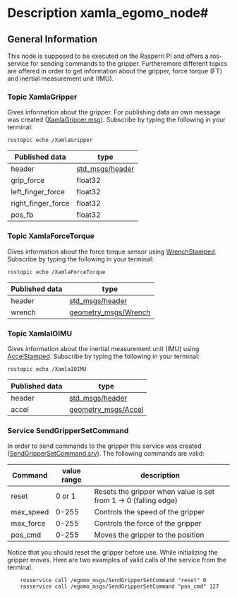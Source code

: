 # Description xamla_egomo_node#

## General Information ##

This node is supposed to be executed on the Rasperri PI and offers a ros-service for sending commands to the gripper. Furtheremore different topics are offered in order to get information about the gripper, force torque (FT) and inertial measurement unit (IMU).

### Topic XamlaGripper ###

Gives information about the gripper. For publishing data an own message was created ([XamlaGripper.msg](https://github.com/Xamla/xamla_egomo/tree/master/egomo_msgs/msg)). Subscribe by typing the following in your terminal:

    rostopic echo /XamlaGripper

Published data | type
---------|-----------
header   | [std_msgs/header](http://docs.ros.org/jade/api/std_msgs/html/msg/Header.html)
grip_force | float32
left_finger_force | float32
right_finger_force | float32
pos_fb | float32

### Topic XamlaForceTorque ###

Gives information about the force torque sensor using [WrenchStamped](http://docs.ros.org/jade/api/geometry_msgs/html/msg/WrenchStamped.html). Subscribe by typing the following in your terminal: 

    rostopic echo /XamlaForceTorque

Published data | type
---------|-----------
header   | [std_msgs/header](http://docs.ros.org/jade/api/std_msgs/html/msg/Header.html)
wrench   | [geometry_msgs/Wrench](http://docs.ros.org/jade/api/geometry_msgs/html/msg/Wrench.html)

### Topic XamlaIOIMU ###

Gives information about the inertial measurement unit (IMU) using [AccelStamped](http://docs.ros.org/jade/api/geometry_msgs/html/msg/AccelStamped.html). Subscribe by typing the following in your terminal: 

    rostopic echo /XamlaIOIMU

Published data | type
---------|-----------
header   | [std_msgs/header](http://docs.ros.org/jade/api/std_msgs/html/msg/Header.html)
accel   | [geometry_msgs/Accel](http://docs.ros.org/jade/api/geometry_msgs/html/msg/Accel.html)

### Service SendGripperSetCommand ###

In order to send commands to the gripper this service was created ([SendGripperSetCommand.srv](https://github.com/Xamla/xamla_egomo/tree/master/egomo_msgs/srv)). The following commands are valid:

Command | value range | description
---------|-----------|--------------
reset   | 0 or 1 | Resets the gripper when value is set from 1 -> 0 (falling edge)
max_speed | 0-255 | Controls the speed of the gripper
max_force | 0-255 | Controls the force of the gripper
pos_cmd | 0-255 | Moves the gripper to the position

Notice that you should reset the gripper before use. While initializing the gripper moves. Here are two examples of valid calls of the service from the terminal.

        rosservice call /egomo_msgs/SendGripperSetCommand "reset" 0
        rosservice call /egomo_msgs/SendGripperSetCommand "pos_cmd" 127
